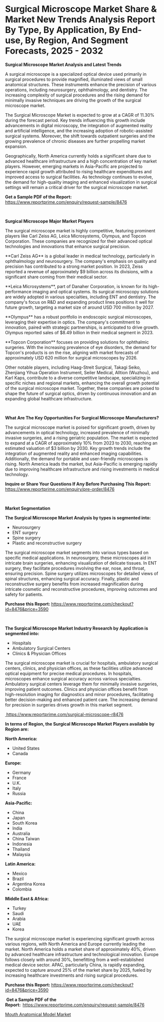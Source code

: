 <p><h1>Surgical Microscope Market Share & Market New Trends Analysis Report By Type, By Application, By End-use, By Region, And Segment Forecasts, 2025 - 2032</h1></p><p><strong>Surgical Microscope Market Analysis and Latest Trends</strong></p>
<p><p>A surgical microscope is a specialized optical device used primarily in surgical procedures to provide magnified, illuminated views of small anatomical structures. These instruments enhance the precision of various operations, including neurosurgery, ophthalmology, and dentistry. The increasing complexity of surgical procedures and the rising demand for minimally invasive techniques are driving the growth of the surgical microscope market.</p><p>The Surgical Microscope Market is expected to grow at a CAGR of 11.30% during the forecast period. Key trends influencing this growth include advancements in digital microscopy, the integration of augmented reality and artificial intelligence, and the increasing adoption of robotic-assisted surgical systems. Moreover, the shift towards outpatient surgeries and the growing prevalence of chronic diseases are further propelling market expansion.</p><p>Geographically, North America currently holds a significant share due to advanced healthcare infrastructure and a high concentration of key market players. However, emerging markets in Asia-Pacific are projected to experience rapid growth attributed to rising healthcare expenditures and improved access to surgical facilities. As technology continues to evolve, the demand for high-quality imaging and enhanced visualization in surgical settings will remain a critical driver for the surgical microscope market.</p></p>
<p><strong>Get a Sample PDF of the Report:&nbsp;</strong> <a href="https://www.reportprime.com/enquiry/request-sample/8476?utm_campaign=2481&utm_medium=2&utm_source=Github&utm_content=ia&utm_term=19032025&utm_id=surgical-microscope">https://www.reportprime.com/enquiry/request-sample/8476</a></p>
<p>&nbsp;</p>
<p><strong>Surgical Microscope Major Market Players</strong></p>
<p><p>The surgical microscope market is highly competitive, featuring prominent players like Carl Zeiss AG, Leica Microsystems, Olympus, and Topcon Corporation. These companies are recognized for their advanced optical technologies and innovations that enhance surgical precision.</p><p>**Carl Zeiss AG** is a global leader in medical technology, particularly in ophthalmology and neurosurgery. The company's emphasis on quality and precision has contributed to a strong market position. In 2023, Zeiss reported a revenue of approximately $9 billion across its divisions, with a significant share coming from their medical sector.</p><p>**Leica Microsystems**, part of Danaher Corporation, is known for its high-performance imaging and optical systems. Its surgical microscopy solutions are widely adopted in various specialties, including ENT and dentistry. The company's focus on R&D and expanding product lines positions it well for future growth, targeting a market size of around USD 700 million by 2027.</p><p>**Olympus** has a robust portfolio in endoscopic surgical microscopes, leveraging their expertise in optics. The company's commitment to innovation, paired with strategic partnerships, is anticipated to drive growth. Olympus reported sales of $8.49 billion in their medical segment in 2023.</p><p>**Topcon Corporation** focuses on providing solutions for ophthalmic surgeries. With the increasing prevalence of eye disorders, the demand for Topcon's products is on the rise, aligning with market forecasts of approximately USD 620 million for surgical microscopes by 2026.</p><p>Other notable players, including Haag-Streit Surgical, Takagi Seiko, Zhenjiang Yihua Operation Instrument, Seiler Medical, Alltion (Wuzhou), and Karl Kaps, contribute to a diverse competitive landscape, specializing in specific niches and regional markets, enhancing the overall growth potential of the surgical microscope market. Together, these companies are poised to shape the future of surgical optics, driven by continuous innovation and an expanding global healthcare infrastructure.</p></p>
<p>&nbsp;</p>
<p><strong>What Are The Key Opportunities For Surgical Microscope Manufacturers?</strong></p>
<p><p>The surgical microscope market is poised for significant growth, driven by advancements in optical technology, increased prevalence of minimally invasive surgeries, and a rising geriatric population. The market is expected to expand at a CAGR of approximately 10% from 2023 to 2030, reaching an estimated valuation of $3 billion by 2030. Key growth trends include the integration of augmented reality and enhanced imaging capabilities. Additionally, the demand for portable and user-friendly microscopes is rising. North America leads the market, but Asia-Pacific is emerging rapidly due to improving healthcare infrastructure and rising investments in medical technology.</p></p>
<p><strong>Inquire or Share Your Questions If Any Before Purchasing This Report:</strong> <a href="https://www.reportprime.com/enquiry/pre-order/8476?utm_campaign=2481&utm_medium=2&utm_source=Github&utm_content=ia&utm_term=19032025&utm_id=surgical-microscope">https://www.reportprime.com/enquiry/pre-order/8476</a></p>
<p>&nbsp;</p>
<p><strong>Market Segmentation</strong></p>
<p><strong>The Surgical Microscope Market Analysis by types is segmented into:</strong></p>
<p><ul><li>Neurosurgery</li><li>ENT surgery</li><li>Spine surgery</li><li>Plastic and reconstructive surgery</li></ul></p>
<p><p>The surgical microscope market segments into various types based on specific medical applications. In neurosurgery, these microscopes aid in intricate brain surgeries, enhancing visualization of delicate tissues. In ENT surgery, they facilitate procedures involving the ear, nose, and throat, ensuring precision. Spine surgery utilizes microscopes for detailed views of spinal structures, enhancing surgical accuracy. Finally, plastic and reconstructive surgery benefits from increased magnification during intricate cosmetic and reconstructive procedures, improving outcomes and safety for patients.</p></p>
<p><strong>Purchase this Report:&nbsp;</strong><a href="https://www.reportprime.com/checkout?id=8476&price=3590&utm_campaign=2481&utm_medium=2&utm_source=Github&utm_content=ia&utm_term=19032025&utm_id=surgical-microscope">https://www.reportprime.com/checkout?id=8476&price=3590</a></p>
<p>&nbsp;</p>
<p><strong>The Surgical Microscope Market Industry Research by Application is segmented into:</strong></p>
<p><ul><li>Hospitals</li><li>Ambulatory Surgical Centers</li><li>Clinics & Physician Offices</li></ul></p>
<p><p>The surgical microscope market is crucial for hospitals, ambulatory surgical centers, clinics, and physician offices, as these facilities utilize advanced optical equipment for precise medical procedures. In hospitals, microscopes enhance surgical accuracy across various specialties. Ambulatory surgical centers leverage them for minimally invasive surgeries, improving patient outcomes. Clinics and physician offices benefit from high-resolution imaging for diagnostics and minor procedures, facilitating better decision-making and enhanced patient care. The increasing demand for precision in surgeries drives growth in this market segment.</p></p>
<p><a href="https://www.reportprime.com/surgical-microscope-r8476?utm_campaign=2481&utm_medium=2&utm_source=Github&utm_content=ia&utm_term=19032025&utm_id=surgical-microscope">&nbsp;https://www.reportprime.com/surgical-microscope-r8476</a></p>
<p><strong>In terms of Region, the Surgical Microscope Market Players available by Region are:</strong></p>
<p>
    <p> <strong> North America: </strong>
        <ul>
            <li>United States</li>
            <li>Canada</li>
        </ul>
        </p> 
    <p> <strong> Europe: </strong>
        <ul>
            <li>Germany</li>
            <li>France</li>
            <li>U.K.</li>
            <li>Italy</li>
            <li>Russia</li>
        </ul>
        </p> 
    <p> <strong> Asia-Pacific: </strong>
        <ul>
            <li>China</li>
            <li>Japan</li>
            <li>South Korea</li>
            <li>India</li>
            <li>Australia</li>
            <li>China Taiwan</li>
            <li>Indonesia</li>
            <li>Thailand</li>
            <li>Malaysia</li>
        </ul>
        </p> 
    <p> <strong> Latin America: </strong>
        <ul>
            <li>Mexico</li>
            <li>Brazil</li>
            <li>Argentina Korea</li>
            <li>Colombia</li>
        </ul>
        </p> 
    <p> <strong> Middle East & Africa: </strong>
        <ul>
            <li>Turkey</li>
            <li>Saudi</li>
            <li>Arabia</li>
            <li>UAE</li>
            <li>Korea</li>
        </ul>
    </p>
    </p>
<p><p>The surgical microscope market is experiencing significant growth across various regions, with North America and Europe currently leading the market. North America holds a market share of approximately 40%, driven by advanced healthcare infrastructure and technological innovation. Europe follows closely with around 30%, benefitting from a well-established medical device sector. APAC, particularly China, is rapidly expanding, expected to capture around 25% of the market share by 2025, fueled by increasing healthcare investments and rising surgical procedures.</p></p>
<p><strong>Purchase this Report: </strong><a href="https://www.reportprime.com/checkout?id=8476&price=3590&utm_campaign=2481&utm_medium=2&utm_source=Github&utm_content=ia&utm_term=19032025&utm_id=surgical-microscope">https://www.reportprime.com/checkout?id=8476&price=3590</a></p>
<p>&nbsp;<strong>Get a Sample PDF of the Report:&nbsp;&nbsp;</strong><a href="https://www.reportprime.com/enquiry/request-sample/8476?utm_campaign=2481&utm_medium=2&utm_source=Github&utm_content=ia&utm_term=19032025&utm_id=surgical-microscope">https://www.reportprime.com/enquiry/request-sample/8476</a></p>
<p><strong></strong></p>
<p><p><a href="https://github.com/sofayahoo2023/Market-Research-Report-List-7/blob/main/mouth-anatomical-model-market.md?utm_campaign=2481&utm_medium=2&utm_source=Github&utm_content=ia&utm_term=19032025&utm_id=surgical-microscope">Mouth Anatomical Model Market</a></p></p>